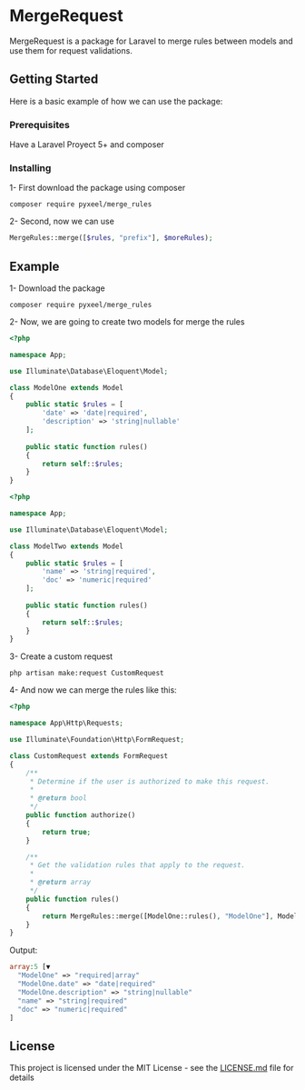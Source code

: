 # MergeRequest

MergeRequest is a package for Laravel to merge rules between models and use them for request validations.

## Getting Started

Here is a basic example of how we can use the package:

### Prerequisites

Have a Laravel Proyect 5+ and composer

### Installing

1- First download the package using composer

```
composer require pyxeel/merge_rules
```

2- Second, now we can use

```php
MergeRules::merge([$rules, "prefix"], $moreRules);
```

## Example

1- Download the package

```
composer require pyxeel/merge_rules
```

2- Now, we are going to create two models for merge the rules

```php
<?php

namespace App;

use Illuminate\Database\Eloquent\Model;

class ModelOne extends Model
{
    public static $rules = [
        'date' => 'date|required',
        'description' => 'string|nullable'
    ];
    
    public static function rules()
    {
        return self::$rules;
    }
}

```

```php
<?php

namespace App;

use Illuminate\Database\Eloquent\Model;

class ModelTwo extends Model
{
    public static $rules = [
        'name' => 'string|required',
        'doc' => 'numeric|required'
    ];
    
    public static function rules()
    {
        return self::$rules;
    }
}


```

3- Create a custom request

```
php artisan make:request CustomRequest
```

4- And now we can merge the rules like this:

```php
<?php

namespace App\Http\Requests;

use Illuminate\Foundation\Http\FormRequest;

class CustomRequest extends FormRequest
{
    /**
     * Determine if the user is authorized to make this request.
     *
     * @return bool
     */
    public function authorize()
    {
        return true;
    }

    /**
     * Get the validation rules that apply to the request.
     *
     * @return array
     */
    public function rules()
    {
        return MergeRules::merge([ModelOne::rules(), "ModelOne"], ModelTwo::rules());
    }
}

```

Output:

```php
array:5 [▼
  "ModelOne" => "required|array"
  "ModelOne.date" => "date|required"
  "ModelOne.description" => "string|nullable"
  "name" => "string|required"
  "doc" => "numeric|required"
]
```

## License

This project is licensed under the MIT License - see the [LICENSE.md](LICENSE.md) file for details
